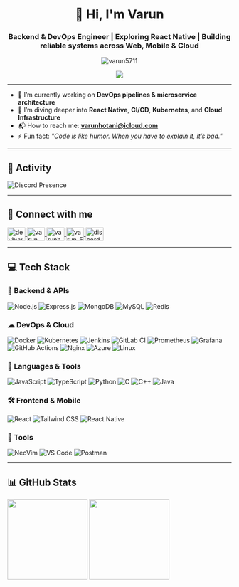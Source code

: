 <h1 align="center">🚀 Hi, I'm Varun</h1>
<h3 align="center">Backend & DevOps Engineer | Exploring React Native | Building reliable systems across Web, Mobile & Cloud</h3>

<p align="center">
  <img src="https://komarev.com/ghpvc/?username=varun5711&label=Profile%20views&color=0e75b6&style=flat" alt="varun5711" />
</p>

<p align="center">
  <a href="https://twitter.com/devbyvarun" target="_blank">
    <img src="https://img.shields.io/badge/Follow-%40devbyvarun-1DA1F2?style=for-the-badge&logo=twitter" />
  </a>
</p>

---

- 🔧 I’m currently working on **DevOps pipelines & microservice architecture**
- 🧠 I’m diving deeper into **React Native**, **CI/CD**, **Kubernetes**, and **Cloud Infrastructure**
- 📬 How to reach me: **varunhotani@icloud.com**
- ⚡ Fun fact: *"Code is like humor. When you have to explain it, it’s bad."*

---

## 🧠 Activity

![Discord Presence](https://lanyard-profile-readme.vercel.app/api/728892652438814740?theme=dracula&bg=1e1e2e&animated=true&hideDiscrim=true&borderRadius=20px&idleMessage=Probably%20doing%20something%20else...)

---

## 🤝 Connect with me

<p align="left">
  <a href="https://twitter.com/devbyvarun" target="blank">
    <img align="center" src="https://raw.githubusercontent.com/rahuldkjain/github-profile-readme-generator/master/src/images/icons/Social/twitter.svg" alt="devbyvarun" height="30" width="40" />
  </a>
  <a href="https://linkedin.com/in/varunhotani" target="blank">
    <img align="center" src="https://raw.githubusercontent.com/rahuldkjain/github-profile-readme-generator/master/src/images/icons/Social/linked-in-alt.svg" alt="varun hotani" height="30" width="40" />
  </a>
  <a href="https://instagram.com/varunhotani" target="blank">
    <img align="center" src="https://raw.githubusercontent.com/rahuldkjain/github-profile-readme-generator/master/src/images/icons/Social/instagram.svg" alt="varunhotani" height="30" width="40" />
  </a>
  <a href="https://www.leetcode.com/varun_5711" target="blank">
    <img align="center" src="https://raw.githubusercontent.com/rahuldkjain/github-profile-readme-generator/master/src/images/icons/Social/leet-code.svg" alt="varun_5711" height="30" width="40" />
  </a>
  <a href="https://discord.gg/728892652438814740" target="blank">
    <img align="center" src="https://raw.githubusercontent.com/rahuldkjain/github-profile-readme-generator/master/src/images/icons/Social/discord.svg" alt="discord" height="30" width="40" />
  </a>
</p>

---

## 💻 Tech Stack

### 🧩 Backend & APIs
![Node.js](https://img.shields.io/badge/Node.js-339933?style=for-the-badge&logo=nodedotjs&logoColor=white)
![Express.js](https://img.shields.io/badge/Express.js-000000?style=for-the-badge&logo=express&logoColor=white)
![MongoDB](https://img.shields.io/badge/MongoDB-47A248?style=for-the-badge&logo=mongodb&logoColor=white)
![MySQL](https://img.shields.io/badge/MySQL-4479A1?style=for-the-badge&logo=mysql&logoColor=white)
![Redis](https://img.shields.io/badge/Redis-DC382D?style=for-the-badge&logo=redis&logoColor=white)

### ☁ DevOps & Cloud
![Docker](https://img.shields.io/badge/Docker-2496ED?style=for-the-badge&logo=docker&logoColor=white)
![Kubernetes](https://img.shields.io/badge/Kubernetes-326CE5?style=for-the-badge&logo=kubernetes&logoColor=white)
![Jenkins](https://img.shields.io/badge/Jenkins-D24939?style=for-the-badge&logo=jenkins&logoColor=white)
![GitLab CI](https://img.shields.io/badge/GitLab-330F63?style=for-the-badge&logo=gitlab&logoColor=orange)
![Prometheus](https://img.shields.io/badge/Prometheus-E6522C?style=for-the-badge&logo=prometheus&logoColor=white)
![Grafana](https://img.shields.io/badge/Grafana-F46800?style=for-the-badge&logo=grafana&logoColor=white)
![GitHub Actions](https://img.shields.io/badge/GitHub_Actions-2088FF?style=for-the-badge&logo=githubactions&logoColor=white)
![Nginx](https://img.shields.io/badge/Nginx-009639?style=for-the-badge&logo=nginx&logoColor=white)
![Azure](https://img.shields.io/badge/Azure-0078D4?style=for-the-badge&logo=microsoftazure&logoColor=white)
![Linux](https://img.shields.io/badge/Linux-FCC624?style=for-the-badge&logo=linux&logoColor=black)

### 🧠 Languages & Tools
![JavaScript](https://img.shields.io/badge/JavaScript-F7DF1E?style=for-the-badge&logo=javascript&logoColor=black)
![TypeScript](https://img.shields.io/badge/TypeScript-3178C6?style=for-the-badge&logo=typescript&logoColor=white)
![Python](https://img.shields.io/badge/Python-3776AB?style=for-the-badge&logo=python&logoColor=white)
![C](https://img.shields.io/badge/C-A8B9CC?style=for-the-badge&logo=c&logoColor=white)
![C++](https://img.shields.io/badge/C++-00599C?style=for-the-badge&logo=cplusplus&logoColor=white)
![Java](https://img.shields.io/badge/Java-F8981D?style=for-the-badge&logo=java&logoColor=white)

### 🛠 Frontend & Mobile
![React](https://img.shields.io/badge/React-61DAFB?style=for-the-badge&logo=react&logoColor=black)
![Tailwind CSS](https://img.shields.io/badge/Tailwind_CSS-06B6D4?style=for-the-badge&logo=tailwindcss&logoColor=white)
![React Native](https://img.shields.io/badge/React_Native-20232A?style=for-the-badge&logo=react&logoColor=61DAFB)

### 🧰 Tools
![NeoVim](https://img.shields.io/badge/NeoVim-57A143?style=for-the-badge&logo=neovim&logoColor=white)
![VS Code](https://img.shields.io/badge/VSCode-007ACC?style=for-the-badge&logo=visualstudiocode&logoColor=white)
![Postman](https://img.shields.io/badge/Postman-FF6C37?style=for-the-badge&logo=postman&logoColor=white)

---

## 📊 GitHub Stats

<p>
  <img height="180em" src="https://github-readme-stats.vercel.app/api?username=Varun5711&show_icons=true&count_private=true&theme=darcula&hide_border=true&hide=issues,contribs&bg_color=00000000&title_color=00FFFF&text_color=EAEAEA&icon_color=00BFFF">
  <img height="180em" src="https://github-readme-stats.vercel.app/api/top-langs/?username=Varun5711&layout=compact&hide_border=true&theme=darcula&bg_color=00000000&langs_count=6&hide=jupyter%20notebook,tex,css,php&title_color=00FFFF&text_color=EAEAEA&icon_color=00BFFF">
</p>

